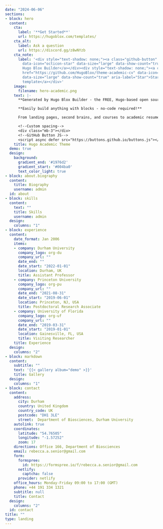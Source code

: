```yaml
---
date: "2024-06-06"
sections:
- block: hero
  content:
    cta:
      label: '**Get Started**'
      url: https://hugoblox.com/templates/
    cta_alt:
      label: Ask a question
      url: https://discord.gg/z8wNYzb
    cta_note:
      label: '<div style="text-shadow: none;"><a class="github-button" href="https://github.com/HugoBlox/hugo-blox-builder"
        data-icon="octicon-star" data-size="large" data-show-count="true" aria-label="Star">Star
        Hugo Blox Builder</a></div><div style="text-shadow: none;"><a class="github-button"
        href="https://github.com/HugoBlox/theme-academic-cv" data-icon="octicon-star"
        data-size="large" data-show-count="true" aria-label="Star">Star the Academic
        template</a></div>'
    image:
      filename: hero-academic.png
    text: |-
      **Generated by Hugo Blox Builder - the FREE, Hugo-based open source website builder trusted by 500,000+ sites.**

      **Easily build anything with blocks - no-code required!**

      From landing pages, second brains, and courses to academic resumés, conferences, and tech blogs.

      <!--Custom spacing-->
      <div class="mb-3"></div>
      <!--GitHub Button JS-->
      <script async defer src="https://buttons.github.io/buttons.js"></script>
    title: Hugo Academic Theme
  demo: true
  design:
    background:
      gradient_end: '#1976d2'
      gradient_start: '#004ba0'
      text_color_light: true
- block: about.biography
  content:
    title: Biography
    username: admin
  id: about
- block: skills
  content:
    text: ""
    title: Skills
    username: admin
  design:
    columns: "1"
- block: experience
  content:
    date_format: Jan 2006
    items:
    - company: Durham University
      company_logo: org-du
      company_url: ""
      date_end: ""
      date_start: "2022-01-01"
      location: Durham, UK
      title: Assistant Professor
    - company: Princeton University
      company_logo: org-pu
      company_url: ""
      date_end: "2021-08-31"
      date_start: "2019-06-01"
      location: Princeton, NJ, USA
      title: Postdoctoral Research Associate
    - company: University of Florida
      company_logo: org-uf
      company_url: ""
      date_end: "2019-03-31"
      date_start: "2019-01-01"
      location: Gainesville, FL, USA
      title: Visiting Researcher
    title: Experience
  design:
    columns: "2"
- block: markdown
  content:
    subtitle: ""
    text: '{{< gallery album="demo" >}}'
    title: Gallery
  design:
    columns: "1"
- block: contact
  content:
    address:
      city: Durham
      country: United Kingdom
      country_code: UK
      postcode: "DH1 3LE"
      street:  Department of Biosciences, Durham University
    autolink: true
    coordinates:
      latitude: "54.76505"
      longitude: "-1.57252"
      zoom: 17
    directions: Office 166, Department of Biosciences
    email: rebecca.a.senior@gmail.com
    form:
      formspree:
        id: https://formspree.io/f/rebecca.a.senior@gmail.com
      netlify:
        captcha: false
      provider: netlify
    office_hours: Monday-Friday 09:00 to 17:00 (GMT)
    phone: +44 191 334 1321
    subtitle: null
    title: Contact
  design:
    columns: "2"
  id: contact
title: ""
type: landing
---
```

